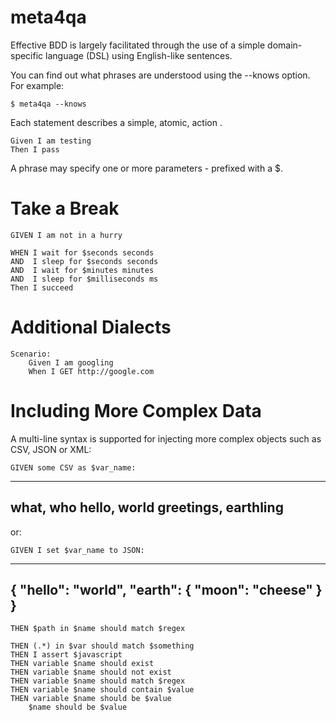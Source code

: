 meta4qa
==================

Effective BDD is largely facilitated through the use of a simple domain-specific language (DSL) using English-like sentences.

You can find out what phrases are understood using the --knows option. For example:

	$ meta4qa --knows

Each statement describes a simple, atomic, action .

	Given I am testing
	Then I pass

A phrase may specify one or more parameters - prefixed with a $.

Take a Break
============

    GIVEN I am not in a hurry

    WHEN I wait for $seconds seconds
    AND  I sleep for $seconds seconds
    AND  I wait for $minutes minutes
    AND  I sleep for $milliseconds ms
    Then I succeed

Additional Dialects
===================


	Scenario:
		Given I am googling
		When I GET http://google.com

Including More Complex Data
===========================

A multi-line syntax is supported for injecting more complex objects such as CSV, JSON or XML:

    GIVEN some CSV as $var_name:
  --------
  what, who
  hello, world
  greetings, earthling
  --------

or:

    GIVEN I set $var_name to JSON:
  --------
  { "hello": "world", "earth": { "moon": "cheese" } }
  --------

	THEN $path in $name should match $regex

	THEN (.*) in $var should match $something
    THEN I assert $javascript
	THEN variable $name should exist
	THEN variable $name should not exist
	THEN variable $name should match $regex
	THEN variable $name should contain $value
	THEN variable $name should be $value
		$name should be $value
	
	
